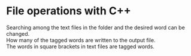 
# File operations with C++

Searching among the text files in the folder and the desired word can be changed.\
How many of the tagged words are written to the output file.\
The words in square brackets in text files are tagged words.

